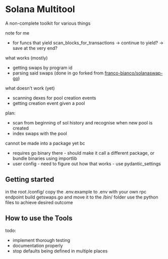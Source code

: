 # Solana Multitool

A non-complete toolkit for various things

note for me
  - for funcs that yield scan_blocks_for_transactions -> continue to yield? -> save at the very end?

what works (mostly)
  - getting swaps by program id
  - parsing said swaps (done in go forked from [franco-bianco/solanaswap-go](https://github.com/franco-bianco/solanaswap-go))

what doesn't work (yet)
  - scanning dexes for pool creation events
  - getting creation event given a pool

plan:
  - scan from beginning of sol history and recognise when new pool is created
  - index swaps with the pool

cannot be made into a package yet bc
  - requires go binary there - should make it call a different package, or bundle binaries using importlib
  - user config - need to figure out how that works - use pydantic_settings

## Getting started

in the root /config/ copy the .env.example to .env with your own rpc endpoint
build getswaps.go and move it to the /bin/ folder
use the python files to achieve desired outcome

## How to use the Tools

todo:
  - implement thorough testing
  - documentation properly
  - stop defaults being defined in multiple places
